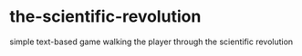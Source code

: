 # the-scientific-revolution
simple text-based game walking the player through the scientific revolution
